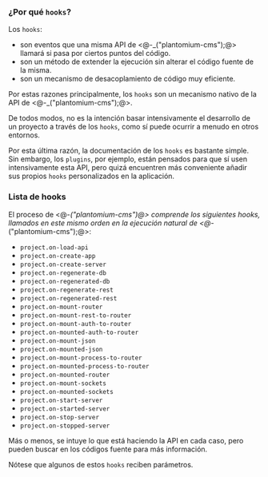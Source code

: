 ### ¿Por qué `hooks`?

Los `hooks`:
  - son eventos que una misma API de <@-_("plantomium-cms");@> llamará si pasa por ciertos puntos del código.
  - son un método de extender la ejecución sin alterar el código fuente de la misma.
  - son un mecanismo de desacoplamiento de código muy eficiente.

Por estas razones principalmente, los `hooks` son un mecanismo nativo de la API de <@-_("plantomium-cms");@>.

De todos modos, no es la intención basar intensivamente el desarrollo de un proyecto a través de los `hooks`, como sí puede ocurrir a menudo en otros entornos.

Por esta última razón, la documentación de los `hooks` es bastante simple. Sin embargo, los `plugins`, por ejemplo, están pensados para que sí usen intensivamente esta API, pero quizá encuentren más conveniente añadir sus propios `hooks` personalizados en la aplicación.

### Lista de hooks

El proceso de <@-_("plantomium-cms")@> comprende los siguientes hooks, llamados en este mismo orden en la ejecución natural de <@-_("plantomium-cms");@>:

  - `project.on-load-api`
  - `project.on-create-app`
  - `project.on-create-server`
  - `project.on-regenerate-db`
  - `project.on-regenerated-db`
  - `project.on-regenerate-rest`
  - `project.on-regenerated-rest`
  - `project.on-mount-router`
  - `project.on-mount-rest-to-router`
  - `project.on-mount-auth-to-router`
  - `project.on-mounted-auth-to-router`
  - `project.on-mount-json`
  - `project.on-mounted-json`
  - `project.on-mount-process-to-router`
  - `project.on-mounted-process-to-router`
  - `project.on-mounted-router`
  - `project.on-mount-sockets`
  - `project.on-mounted-sockets`
  - `project.on-start-server`
  - `project.on-started-server`
  - `project.on-stop-server`
  - `project.on-stopped-server`

Más o menos, se intuye lo que está haciendo la API en cada caso, pero pueden buscar en los códigos fuente para más información.

Nótese que algunos de estos `hooks` reciben parámetros.

